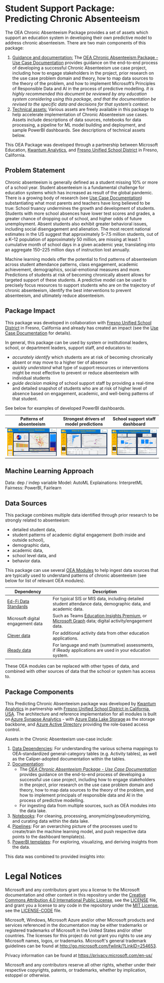 # Student Support Package: Predicting Chronic Absenteeism 

The OEA Chronic Absenteeism Package provides a set of assets which support an education system in developing their own predictive model to address chronic absenteeism. There are two main components of this package: 

1. <ins>Guidance and documentation:</ins> The [OEA Chronic Absenteeism Package - Use Case Documentation](https://github.com/cstohlmann/oea-at-risk-package/blob/main/Chronic_Absenteeism/docs/OEA%20Chronic%20Absenteeism%20Package%20-%20Use%20Case%20Documentation.pdf) provides guidance on the end-to-end process of developing a successful Chronic Absenteeism use case project, including how to engage stakeholders in the project, prior research on the use case problem domain and theory, how to map data sources to the theory of the problem, and how to implement Microsoft’s Principles of Responsible Data and AI in the process of predictive modelling. <em> It is highly recommended this document be reviewed by any education system considering using this package, and that the documentation be revised to the specific data and decisions for that system’s context.  </em>
2. <ins>Technical assets:</ins> Various assets are freely available in this package to help accelerate implementation of Chronic Absenteeism use cases. Assets include descriptions of data sources, notebooks for data processing, a pipeline for ML model building and deployment, and sample PowerBI dashboards. See descriptions of technical assets below.

This OEA Package was developed through a partnership between Microsoft Education, [Kwantum Analytics](https://www.kwantumanalytics.com/), and [Fresno Unified School District](https://www.fresnounified.org/) in Fresno, California.

## Problem Statement

Chronic absenteeism is generally defined as a student missing 10% or more of a school year. Student absenteeism is a fundamental challenge for education systems which has increased as result of the global pandemic. There is a growing body of research (see [Use Case Documentation](https://github.com/cstohlmann/oea-at-risk-package/blob/main/Chronic_Absenteeism/docs/OEA%20Chronic%20Absenteeism%20Package%20-%20Use%20Case%20Documentation.pdf)) substantiating what most parents and teachers have long believed to be true: School truancy undermines the growth and development of students. Students with more school absences have lower test scores and grades, a greater chance of dropping out of school, and higher odds of future unemployment. Absent students also exhibit greater behavioral issues, including social disengagement and alienation. The most recent national estimates in the US suggest that approximately 5–7.5 million students, out of a K–12 population of approximately 50 million, are missing at least 1 cumulative month of school days in a given academic year, translating into an aggregate 150–225 million days of instruction lost annually.

Machine learning models offer the potential to find patterns of absenteeism across student attendance patterns, class engagement, academic achievement, demographics, social-emotional measures and more. Predictions of students at risk of becoming chronically absent allows for targeted support of these students.  A predictive model can be used to precisely focus resources to support students who are on the trajectory of chronic absenteeism, identify the best interventions to prevent absenteeism, and ultimately reduce absenteeism.  

## Package Impact

This package was developed in collaboration with [Fresno Unified School District](https://www.fresnounified.org/) in Fresno, California and already has created an impact (see the [Use Case Documentation](https://github.com/cstohlmann/oea-at-risk-package/blob/main/Chronic_Absenteeism/docs/OEA%20Chronic%20Absenteeism%20Package%20-%20Use%20Case%20Documentation.pdf) for details). 

In general, this package can be used by system or institutional leaders, school, or department leaders, support staff, and educators to:
 - <em> accurately identify </em> which students are at risk of becoming chronically absent or may move to a higher tier of absence
 - <em> quickly understand </em> what type of support resources or interventions might be most effective to prevent or reduce absenteeism with individual students
 - <em> guide decision making </em> of school support staff by providing a real-time and detailed snapshot of students who are at risk of higher level of absence based on engagement, academic, and well-being patterns of that student. 

See below for examples of developed PowerBI dashboards.

Patterns of absenteeism  |  Strongest drivers of model predictions | School support staff dashboard
:-------------------------:|:-------------------------:|:-------------------------:
![](https://github.com/cstohlmann/oea-at-risk-package/blob/main/Chronic_Absenteeism/docs/images/Chronic%20Absenteeism%20Dashboard%20Overview.png)  |  ![](https://github.com/cstohlmann/oea-at-risk-package/blob/main/Chronic_Absenteeism/docs/images/Chronic%20Absenteeism%20Drivers%20Dashboard.png) | ![](https://github.com/cstohlmann/oea-at-risk-package/blob/main/Chronic_Absenteeism/docs/images/Chronic%20Absenteeism%20Social%20Worker%20Dashboard.png)

## Machine Learning Approach

Data: dep / indep variable
Model: AutoML
Explainations: InterpretML
Fairness: PowerBI, Fairlearn

## Data Sources

This package combines multiple data identified through prior research to be strongly related to absenteeism: 
 - detailed student data, 
 - student patterns of academic digital engagement (both inside and outside school),
 - demographic data, 
 - academic data, 
 - school level data, and 
 - behavior data.

This package can use several [OEA Modules](https://github.com/microsoft/OpenEduAnalytics/tree/main/modules) to help ingest data sources that are typically used to understand patterns of chronic absenteeism (see below for list of relevant OEA modules).  

| Dependency | Description |
| --- | --- |
| [Ed-Fi Data Standards](https://github.com/microsoft/OpenEduAnalytics/tree/main/modules/Education_Data_Standards/Ed-Fi) | For typical SIS or MIS data, including detailed student attendance data, demographic data, and academic data. |
| Microsoft digital engagement data | Such as Teams [Education Insights Premium](https://github.com/microsoft/OpenEduAnalytics/tree/main/modules/Microsoft_Data/Microsoft_Education_Insights_Premium), or [Microsoft Graph](https://github.com/microsoft/OpenEduAnalytics/tree/main/modules/Microsoft_Data/Microsoft_Graph) data; digital activity/engagement data. |
| [Clever data](https://github.com/microsoft/OpenEduAnalytics/tree/main/modules/Digital_Learning_Apps_and_Platforms/Clever) | For additional activity data from other education applications. |
| [iReady data](https://github.com/microsoft/OpenEduAnalytics/tree/main/modules/Digital_Learning_Apps_and_Platforms/iReady) | For language and math (summative) assessments, if iReady applications are used in your education system. |

These OEA modules can be replaced with other types of data, and combined with other sources of data that the school or system has access to.

## Package Components
This Predicting Chronic Absenteeism package was developed by [Kwantum Analytics](https://www.kwantumanalytics.com/) in partnership with [Fresno Unified School District in California, USA](https://www.fresnounified.org/). The architecture and reference implementation for all modules is built on [Azure Synapse Analytics](https://azure.microsoft.com/en-us/services/synapse-analytics/) - with [Azure Data Lake Storage](https://docs.microsoft.com/en-us/azure/storage/blobs/data-lake-storage-introduction) as the storage backbone, and [Azure Active Directory](https://azure.microsoft.com/en-us/services/active-directory/) providing the role-based access control.

Assets in the Chronic Absenteeism use-case include:

1. [Data Dependencies](https://github.com/cstohlmann/oea-at-risk-package/tree/main/Chronic_Absenteeism/data_dependencies): For understanding the various schema mappings to OEA-standardized general-category tables (e.g. Activity tables), as well as the Caliper-adopted documentation within the tables.
2. [Documentation](https://github.com/cstohlmann/oea-at-risk-package/tree/main/Chronic_Absenteeism/docs): 
     * The <em>[OEA Chronic Absenteeism Package - Use Case Documentation](https://github.com/cstohlmann/oea-at-risk-package/blob/main/Chronic_Absenteeism/docs/OEA%20Chronic%20Absenteeism%20Package%20-%20Use%20Case%20Documentation.pdf)</em> provides guidance on the end-to-end process of developing a successful use case project, including how to engage stakeholders in the project, prior research on the use case problem domain and theory, how to map data sources to the theory of the problem, and how to implement principals of responsible data and AI in the process of predictive modelling.
     * For ingesting data from multiple sources, such as OEA modules into the data lake.
3. [Notebooks](https://github.com/cstohlmann/oea-at-risk-package/tree/main/Chronic_Absenteeism/notebooks): For cleaning, processing, anonymizing/pseudonymizing, and curating data within the data lake.
4. [Pipelines](https://github.com/cstohlmann/oea-at-risk-package/tree/main/Chronic_Absenteeism/pipelines): For an overarching picture of the processes used to create/train the machine learning model, and push respective data points to the dashboard template(s).
5. [PowerBI templates](https://github.com/cstohlmann/oea-at-risk-package/tree/main/Chronic_Absenteeism/powerbi): For exploring, visualizing, and deriving insights from the data.

This data was combined to provided insights into:



# Legal Notices
Microsoft and any contributors grant you a license to the Microsoft documentation and other content in this repository under the [Creative Commons Attribution 4.0 International Public License](https://creativecommons.org/licenses/by/4.0/legalcode), see the [LICENSE](https://github.com/microsoft/OpenEduAnalytics/blob/main/LICENSE) file, and grant you a license to any code in the repository under the [MIT License](https://opensource.org/licenses/MIT), see the [LICENSE-CODE](https://github.com/microsoft/OpenEduAnalytics/blob/main/LICENSE-CODE) file.

Microsoft, Windows, Microsoft Azure and/or other Microsoft products and services referenced in the documentation may be either trademarks or registered trademarks of Microsoft in the United States and/or other countries. The licenses for this project do not grant you rights to use any Microsoft names, logos, or trademarks. Microsoft's general trademark guidelines can be found at http://go.microsoft.com/fwlink/?LinkID=254653.

Privacy information can be found at https://privacy.microsoft.com/en-us/

Microsoft and any contributors reserve all other rights, whether under their respective copyrights, patents, or trademarks, whether by implication, estoppel or otherwise.

